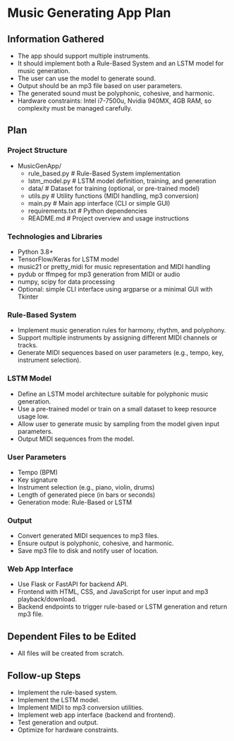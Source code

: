 # Music Generating App Plan

## Information Gathered
- The app should support multiple instruments.
- It should implement both a Rule-Based System and an LSTM model for music generation.
- The user can use the model to generate sound.
- Output should be an mp3 file based on user parameters.
- The generated sound must be polyphonic, cohesive, and harmonic.
- Hardware constraints: Intel i7-7500u, Nvidia 940MX, 4GB RAM, so complexity must be managed carefully.

## Plan

### Project Structure
- MusicGenApp/
  - rule_based.py          # Rule-Based System implementation
  - lstm_model.py          # LSTM model definition, training, and generation
  - data/                  # Dataset for training (optional, or pre-trained model)
  - utils.py               # Utility functions (MIDI handling, mp3 conversion)
  - main.py                # Main app interface (CLI or simple GUI)
  - requirements.txt       # Python dependencies
  - README.md              # Project overview and usage instructions

### Technologies and Libraries
- Python 3.8+
- TensorFlow/Keras for LSTM model
- music21 or pretty_midi for music representation and MIDI handling
- pydub or ffmpeg for mp3 generation from MIDI or audio
- numpy, scipy for data processing
- Optional: simple CLI interface using argparse or a minimal GUI with Tkinter

### Rule-Based System
- Implement music generation rules for harmony, rhythm, and polyphony.
- Support multiple instruments by assigning different MIDI channels or tracks.
- Generate MIDI sequences based on user parameters (e.g., tempo, key, instrument selection).

### LSTM Model
- Define an LSTM model architecture suitable for polyphonic music generation.
- Use a pre-trained model or train on a small dataset to keep resource usage low.
- Allow user to generate music by sampling from the model given input parameters.
- Output MIDI sequences from the model.

### User Parameters
- Tempo (BPM)
- Key signature
- Instrument selection (e.g., piano, violin, drums)
- Length of generated piece (in bars or seconds)
- Generation mode: Rule-Based or LSTM

### Output
- Convert generated MIDI sequences to mp3 files.
- Ensure output is polyphonic, cohesive, and harmonic.
- Save mp3 file to disk and notify user of location.

### Web App Interface
- Use Flask or FastAPI for backend API.
- Frontend with HTML, CSS, and JavaScript for user input and mp3 playback/download.
- Backend endpoints to trigger rule-based or LSTM generation and return mp3 file.

## Dependent Files to be Edited
- All files will be created from scratch.

## Follow-up Steps
- Implement the rule-based system.
- Implement the LSTM model.
- Implement MIDI to mp3 conversion utilities.
- Implement web app interface (backend and frontend).
- Test generation and output.
- Optimize for hardware constraints.
